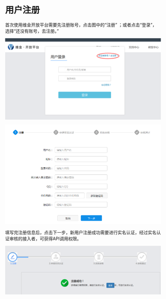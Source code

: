 # 用户注册

首次使用维金开放平台需要先注册账号，点击图中的“注册” ；或者点击“登录”，选择“还没有账号，去注册。”

![](/assets/import.png)

![](/assets/用户注册信息.png)

填写完注册信息后，点击下一步，新用户注册成功需要进行实名认证，经过实名认证审核的接入者，可获得API调用权限。

![](/assets/用户注册申请.png)

